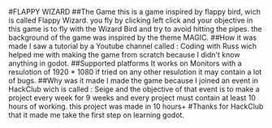 #FLAPPY WIZARD
##The Game
this is a game inspired by flappy bird, wich is called Flappy Wizard.
you fly by clicking left click and your objective in this game is to fly with the Wizard Bird and try to avoid hitting the pipes.
the background of the game was inspired by the theme MAGIC.
##How it was made
I saw a tutorial by a Youtube channel called : Coding with Russ
wich helped me with making the game from scratch because I didn't know anything in godot.
##Supported platforms
It works on Monitors with a resulotion of 1920 * 1080 if tried on any other resulotion it may contain a lot of bugs.
##Why was it made
I made the game because I joined an event in HackClub wich is called : Seige and the objective of that event is to make a project every week for 9 weeks and every project must contain at least 10 hours of working. this project was made in 10 hours+
#Thanks for HackClub that it made me take the first step on learning godot.
